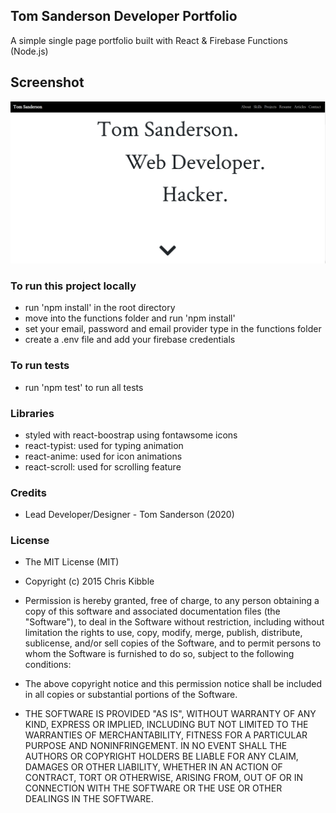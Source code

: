 ## Tom Sanderson Developer Portfolio

A simple single page portfolio built with React & Firebase Functions (Node.js)

## Screenshot

!["Home"](https://github.com/twjsanderson/portfolio/blob/master/src/assets/images/portfolio.png)

### To run this project locally 

- run 'npm install' in the root directory
- move into the functions folder and run 'npm install' 
- set your email, password and email provider type in the functions folder
- create a .env file and add your firebase credentials 

### To run tests

- run 'npm test' to run all tests

### Libraries

- styled with react-boostrap using fontawsome icons
- react-typist: used for typing animation 
- react-anime: used for icon animations
- react-scroll: used for scrolling feature

### Credits

- Lead Developer/Designer - Tom Sanderson (2020)

### License

- The MIT License (MIT)

- Copyright (c) 2015 Chris Kibble

- Permission is hereby granted, free of charge, to any person obtaining a copy of this software and associated documentation files (the "Software"), to deal in the Software without restriction, including without limitation the rights to use, copy, modify, merge, publish, distribute, sublicense, and/or sell copies of the Software, and to permit persons to whom the Software is furnished to do so, subject to the following conditions:

- The above copyright notice and this permission notice shall be included in all copies or substantial portions of the Software.

- THE SOFTWARE IS PROVIDED "AS IS", WITHOUT WARRANTY OF ANY KIND, EXPRESS OR IMPLIED, INCLUDING BUT NOT LIMITED TO THE WARRANTIES OF MERCHANTABILITY, FITNESS FOR A PARTICULAR PURPOSE AND NONINFRINGEMENT. IN NO EVENT SHALL THE AUTHORS OR COPYRIGHT HOLDERS BE LIABLE FOR ANY CLAIM, DAMAGES OR OTHER LIABILITY, WHETHER IN AN ACTION OF CONTRACT, TORT OR OTHERWISE, ARISING FROM, OUT OF OR IN CONNECTION WITH THE SOFTWARE OR THE USE OR OTHER DEALINGS IN THE SOFTWARE.


